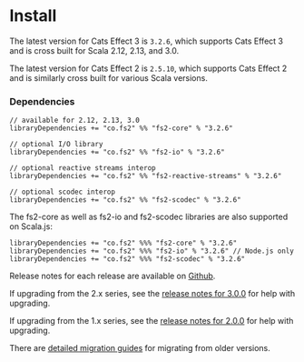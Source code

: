 # Install

The latest version for Cats Effect 3 is `3.2.6`, which supports Cats Effect 3 and is cross built for Scala 2.12, 2.13, and 3.0.

The latest version for Cats Effect 2 is `2.5.10`, which supports Cats Effect 2 and is similarly cross built for various Scala versions.

### Dependencies <!-- {docsify-ignore} -->

```
// available for 2.12, 2.13, 3.0
libraryDependencies += "co.fs2" %% "fs2-core" % "3.2.6"

// optional I/O library
libraryDependencies += "co.fs2" %% "fs2-io" % "3.2.6"

// optional reactive streams interop
libraryDependencies += "co.fs2" %% "fs2-reactive-streams" % "3.2.6"

// optional scodec interop
libraryDependencies += "co.fs2" %% "fs2-scodec" % "3.2.6"
```

The fs2-core as well as fs2-io and fs2-scodec libraries are also supported on Scala.js:

```
libraryDependencies += "co.fs2" %%% "fs2-core" % "3.2.6"
libraryDependencies += "co.fs2" %%% "fs2-io" % "3.2.6" // Node.js only
libraryDependencies += "co.fs2" %%% "fs2-scodec" % "3.2.6"
```

Release notes for each release are available on [Github](https://github.com/typelevel/fs2/releases/).

If upgrading from the 2.x series, see the [release notes for 3.0.0](https://github.com/typelevel/fs2/releases/tag/v3.0.0) for help with upgrading.

If upgrading from the 1.x series, see the [release notes for 2.0.0](https://github.com/typelevel/fs2/releases/tag/v2.0.0) for help with upgrading.

There are [detailed migration guides](https://github.com/typelevel/fs2/blob/main/docs/) for migrating from older versions.
